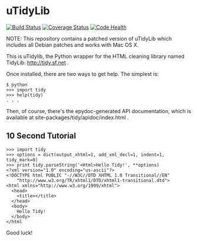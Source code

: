uTidyLib
========

[![Build Status](https://travis-ci.org/nijel/utidylib.svg?branch=master)](https://travis-ci.org/nijel/utidylib)
[![Coverage Status](https://img.shields.io/coveralls/nijel/utidylib.svg)](https://coveralls.io/r/nijel/utidylib?branch=master)
[![Code Health](https://landscape.io/github/nijel/utidylib/master/landscape.png)](https://landscape.io/github/nijel/utidylib/master)

NOTE: This repository contains a patched version of uTidyLib which
includes all Debian patches and works with Mac OS X.

This is uTidylib, the Python wrapper for the HTML cleaning
library named TidyLib: http://tidy.sf.net .

Once installed, there are two ways to get help.  The simplest is:

    $ python
    >>> import tidy
    >>> help(tidy)
    . . .

Then, of course, there's the epydoc-generated API documentation, which
is available at site-packages/tidy/apidoc/index.html .

10 Second Tutorial
------------------

    >>> import tidy
    >>> options = dict(output_xhtml=1, add_xml_decl=1, indent=1, tidy_mark=0)
    >>> print tidy.parseString('<Html>Hello Tidy!', **options)
    <?xml version="1.0" encoding="us-ascii"?>
    <!DOCTYPE html PUBLIC "-//W3C//DTD XHTML 1.0 Transitional//EN"
        "http://www.w3.org/TR/xhtml1/DTD/xhtml1-transitional.dtd">
    <html xmlns="http://www.w3.org/1999/xhtml">
      <head>
        <title></title>
      </head>
      <body>
        Hello Tidy!
      </body>
    </html


Good luck!
